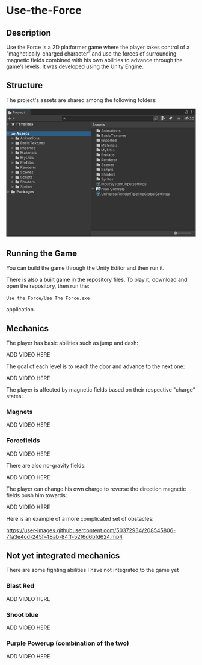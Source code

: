 # Use-the-Force

## Description

Use the Force is a 2D platformer game where the player takes control of a “magnetically-charged character” and use the forces of surrounding magnetic fields combined with his own abilities to advance through the game’s levels. It was developed using the Unity Engine.

## Structure

The project's assets are shared among the following folders:

<img title="Project" alt="Alt text" src="./README_stuff/Project.png">

## Running the Game

You can build the game through the Unity Editor and then run it.

There is also a built game in the repository files. To play it, download and open the repository, then run the:

`Use the Force/Use The Force.exe`

application.

## Mechanics

The player has basic abilities such as jump and dash:

ADD VIDEO HERE

The goal of each level is to reach the door and advance to the next one:

ADD VIDEO HERE

The player is affected by magnetic fields based on their respective "charge" states:

### Magnets

ADD VIDEO HERE

### Forcefields

ADD VIDEO HERE

There are also no-gravity fields:

ADD VIDEO HERE

The player can change his own charge to reverse the direction magnetic fields push him towards:

ADD VIDEO HERE

Here is an example of a more complicated set of obstacles:

https://user-images.githubusercontent.com/50372934/208545806-7fa3e4cd-245f-48ab-84ff-52f6d6bfd624.mp4

## Not yet integrated mechanics

There are some fighting abilities I have not integrated to the game yet

### Blast Red

ADD VIDEO HERE

### Shoot blue

ADD VIDEO HERE

### Purple Powerup (combination of the two)

ADD VIDEO HERE

